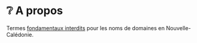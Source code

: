 # ❔ A propos

Termes [fondamentaux interdits](https://www.domaine.nc/intd) pour les noms de domaines en Nouvelle-Calédonie.
